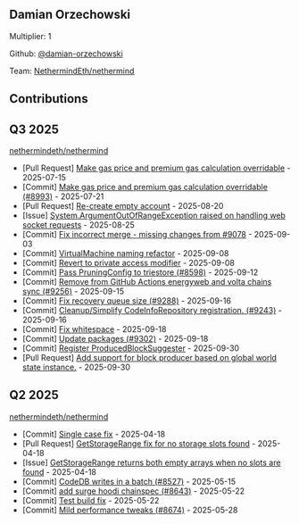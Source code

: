 
## Damian Orzechowski
Multiplier: 1

Github: [@damian-orzechowski](https://github.com/damian-orzechowski)

Team: [NethermindEth/nethermind](https://github.com/NethermindEth/nethermind/pulls?q=author%3Adamian-orzechowski+)

## Contributions

## Q3 2025


[nethermindeth/nethermind](https://github.com/nethermindeth/nethermind)
* [Pull Request] [Make gas price and premium gas calculation overridable](https://github.com/NethermindEth/nethermind/pull/8993) - 2025-07-15
* [Commit] [Make gas price and premium gas calculation overridable (#8993)](https://github.com/NethermindEth/nethermind/commit/8a711fc1a35a27020c55a47dfb020ca232c9715e) - 2025-07-21
* [Pull Request] [Re-create empty account](https://github.com/NethermindEth/nethermind/pull/9180) - 2025-08-20
* [Issue] [System.ArgumentOutOfRangeException raised on handling web socket requests](https://github.com/NethermindEth/nethermind/issues/9198) - 2025-08-25
* [Commit] [Fix incorrect merge - missing changes from #9078](https://github.com/NethermindEth/nethermind/commit/1365ee76386f17b58f32a917ee9d2c868add8a4a) - 2025-09-03
* [Commit] [VirtualMachine naming refactor](https://github.com/NethermindEth/nethermind/commit/7c717d670877634d600273e06ccda0733b1679d4) - 2025-09-08
* [Commit] [Revert to private access modifier](https://github.com/NethermindEth/nethermind/commit/1d8e61e1c7058bcccb1e1b076b61e7d0bf776b09) - 2025-09-08
* [Commit] [Pass PruningConfig to triestore (#8598)](https://github.com/NethermindEth/nethermind/commit/e17b3eaef02428f1cfddf7e1345d7f0b9a4f636b) - 2025-09-12
* [Commit] [Remove from GitHub Actions energyweb and volta chains sync (#9256)](https://github.com/NethermindEth/nethermind/commit/98af5c99c7db1571d2cfbfb51af4008774b4ebab) - 2025-09-15
* [Commit] [Fix recovery queue size (#9288)](https://github.com/NethermindEth/nethermind/commit/d806ac109403e83f5603681fc1d0454c8aa054ea) - 2025-09-16
* [Commit] [Cleanup/Simplify CodeInfoRepository registration. (#9243)](https://github.com/NethermindEth/nethermind/commit/7d34bdd47a4a93c806365ef704f260945f74a1a2) - 2025-09-16
* [Commit] [Fix whitespace](https://github.com/NethermindEth/nethermind/commit/54716be6c62ff625f89501c497f31c3749f486a4) - 2025-09-18
* [Commit] [Update packages (#9302)](https://github.com/NethermindEth/nethermind/commit/0e5dba9f207d192b4cef72c76245782bba5fe145) - 2025-09-18
* [Commit] [Register ProducedBlockSuggester](https://github.com/NethermindEth/nethermind/commit/b7d8d98f2fe2462af686b487c33ce345371f4224) - 2025-09-30
* [Pull Request] [Add support for block producer based on global world state instance.](https://github.com/NethermindEth/nethermind/pull/9388) - 2025-09-30
## Q2 2025

[nethermindeth/nethermind](https://github.com/nethermindeth/nethermind)
* [Commit] [Single case fix](https://github.com/NethermindEth/nethermind/commit/9dda4af2d6dcc5408e60b6b51b1b066581848396) - 2025-04-18
* [Pull Request] [GetStorageRange fix for no storage slots found](https://github.com/NethermindEth/nethermind/pull/8538) - 2025-04-18
* [Issue] [GetStorageRange returns both empty arrays when no slots are found](https://github.com/NethermindEth/nethermind/issues/8537) - 2025-04-18
* [Commit] [CodeDB writes in a batch (#8527)](https://github.com/NethermindEth/nethermind/commit/d29a4356d42bfc71d9bc88cbaf030e812bbe26f5) - 2025-05-15
* [Commit] [add surge hoodi chainspec (#8643)](https://github.com/NethermindEth/nethermind/commit/737763dbebba5ab4f2890d4ef493a65a24c2f069) - 2025-05-22
* [Commit] [Test build fix](https://github.com/NethermindEth/nethermind/commit/87e0d4ed77ea8f275fffadab723e69c2a79c2d7f) - 2025-05-22
* [Commit] [Mild performance tweaks (#8674)](https://github.com/NethermindEth/nethermind/commit/594667408684d389357f2ec3ea02df2f219750f6) - 2025-05-28
